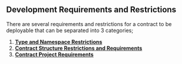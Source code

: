 ## Development Requirements and Restrictions

There are several requirements and restrictions for a contract to be deployable that can be separated into 3 categories;

1. [**Type and Namespace Restrictions**](restrictions/type.md)
2. [**Contract Structure Restrictions and Requirements**](restrictions/structure.md)
3. [**Contract Project Requirements**](restrictions/project-requirements.md)
